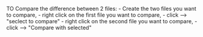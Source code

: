 TO Compare the difference between 2 files:
    - Create the two files you want to compare,
    - right click on the first file you want to compare,
        - click --> "seclect to compare"
    - right click on the second file you want to compare,
        - click --> "Compare with selected"
